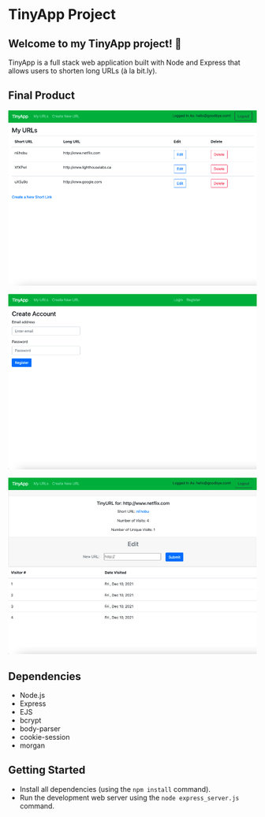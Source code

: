 # TinyApp Project

## Welcome to my TinyApp project! 🐸  

TinyApp is a full stack web application built with Node and Express that allows users to shorten long URLs (à la bit.ly).

## Final Product

!["Screenshot of URLs page"](https://github.com/lucyshen7/tinyapp/blob/master/docs/urls-page.png)

!["Screenshot of analytics page"](https://github.com/lucyshen7/tinyapp/blob/master/docs/register-page.png)

!["Screenshot of register page"](https://github.com/lucyshen7/tinyapp/blob/master/docs/url-analytics-page.png)

## Dependencies

- Node.js
- Express
- EJS
- bcrypt
- body-parser
- cookie-session
- morgan

## Getting Started

- Install all dependencies (using the `npm install` command).
- Run the development web server using the `node express_server.js` command.